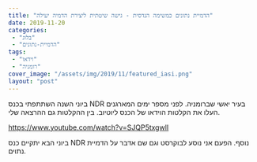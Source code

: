 ```yaml
---
title: "הדמיית נתונים כמשימה הנדסית - גישה שיטתית ליצירת הדמיה יעילה"
date: 2019-11-20
categories: 
 - "בלוג"
 - "הדמיית-נתונים"
tags: 
 - "וידאו"
 - "רומניה"
cover_image: "/assets/img/2019/11/featured_iasi.png"
layout: "post"
---
```


ביוני השנה השתתפתי בכנס NDR בעיר יאשי שברומניה. לפני מספר ימים המארגנים העלו את הקלטות הוידאו של הכנס ליוטיוב. בין ההקלטות גם ההרצאה שלי. 

<https://www.youtube.com/watch?v=SJQP5txgwlI>

ביוני הבא יתקיים כנס NDR נוסף. הפעם אני נוסע לבוקרסט וגם שם אדבר על הדמיית נתוים.
